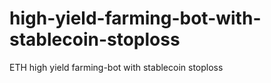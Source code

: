 # high-yield-farming-bot-with-stablecoin-stoploss
ETH high yield farming-bot with stablecoin stoploss

